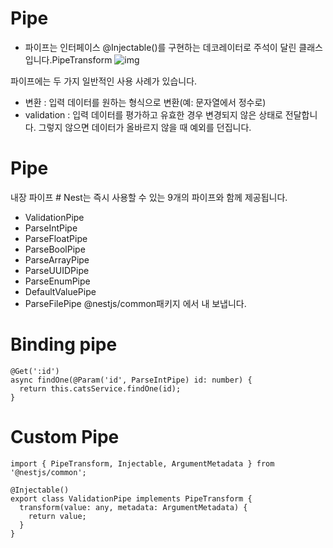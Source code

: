 # Pipe
- 파이프는 인터페이스 @Injectable()를 구현하는 데코레이터로 주석이 달린 클래스 입니다.PipeTransform
![img](https://docs.nestjs.com/assets/Pipe_1.png)

파이프에는 두 가지 일반적인 사용 사례가 있습니다.    

- 변환 : 입력 데이터를 원하는 형식으로 변환(예: 문자열에서 정수로)
- validation : 입력 데이터를 평가하고 유효한 경우 변경되지 않은 상태로 전달합니다. 그렇지 않으면 데이터가 올바르지 않을 때 예외를 던집니다.

# Pipe
내장 파이프 #
Nest는 즉시 사용할 수 있는 9개의 파이프와 함께 제공됩니다.

- ValidationPipe
- ParseIntPipe
- ParseFloatPipe
- ParseBoolPipe
- ParseArrayPipe
- ParseUUIDPipe
- ParseEnumPipe
- DefaultValuePipe
- ParseFilePipe
@nestjs/common패키지 에서 내 보냅니다.

# Binding pipe
```
@Get(':id')
async findOne(@Param('id', ParseIntPipe) id: number) {
  return this.catsService.findOne(id);
}
```

# Custom Pipe
```
import { PipeTransform, Injectable, ArgumentMetadata } from '@nestjs/common';

@Injectable()
export class ValidationPipe implements PipeTransform {
  transform(value: any, metadata: ArgumentMetadata) {
    return value;
  }
}
```
